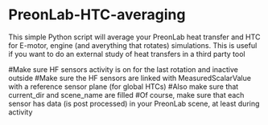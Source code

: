 # PreonLab-HTC-averaging
This simple Python script will average your PreonLab heat transfer and HTC for E-motor, engine (and averything that rotates) simulations.
This is useful if you want to do an external study of heat transfers in a third party tool

#Make sure HF sensors activity is on for the last rotation and inactive outside
#Make sure the HF sensors are linked with MeasuredScalarValue with a reference sensor plane (for global HTCs)
#Also make sure that current_dir and scene_name are filled
#Of course, make sure that each sensor has data (is post processed) in your PreonLab scene, at least during activity
